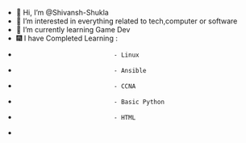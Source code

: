 - 👋 Hi, I’m @Shivansh-Shukla
- 👀 I’m interested in everything related to tech,computer or software
- 🌱 I’m currently learning Game Dev
- 🎆 I have Completed Learning :
-                                - Linux
-                                - Ansible 
-                                - CCNA
-                                - Basic Python
-                                - HTML
-                                                              
<!---
Shivansh-Shukla/Shivansh-Shukla is a ✨ special ✨ repository because its `README.md` (this file) appears on your GitHub profile.
You can click the Preview link to take a look at your changes.
--->

